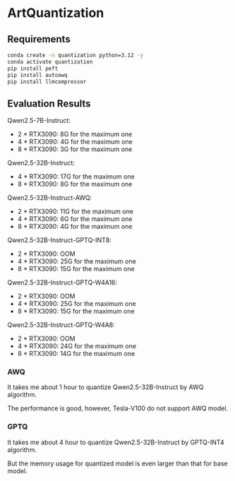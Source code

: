 # ArtQuantization

## Requirements

```sh
conda create -n quantization python=3.12 -y
conda activate quantization
pip install peft
pip install autoawq
pip install llmcompressor
```

## Evaluation Results

Qwen2.5-7B-Instruct:

* 2 * RTX3090: 8G for the maximum one
* 4 * RTX3090: 4G for the maximum one
* 8 * RTX3090: 3G for the maximum one

Qwen2.5-32B-Instruct:

* 4 * RTX3090: 17G for the maximum one
* 8 * RTX3090: 8G for the maximum one

Qwen2.5-32B-Instruct-AWQ:

* 2 * RTX3090: 11G for the maximum one
* 4 * RTX3090: 6G for the maximum one
* 8 * RTX3090: 4G for the maximum one

Qwen2.5-32B-Instruct-GPTQ-INT8:

* 2 * RTX3090: OOM
* 4 * RTX3090: 25G for the maximum one
* 8 * RTX3090: 15G for the maximum one

Qwen2.5-32B-Instruct-GPTQ-W4A16:

* 2 * RTX3090: OOM
* 4 * RTX3090: 25G for the maximum one
* 8 * RTX3090: 15G for the maximum one

Qwen2.5-32B-Instruct-GPTQ-W4A8:

* 2 * RTX3090: OOM
* 4 * RTX3090: 24G for the maximum one
* 8 * RTX3090: 14G for the maximum one

### AWQ

It takes me about 1 hour to quantize Qwen2.5-32B-Instruct by AWQ algorithm.

The performance is good, however, Tesla-V100 do not support AWQ model. 

### GPTQ

It takes me about 4 hour to quantize Qwen2.5-32B-Instruct by GPTQ-INT4 algorithm.

But the memory usage for quantized model is even larger than that for base model.
